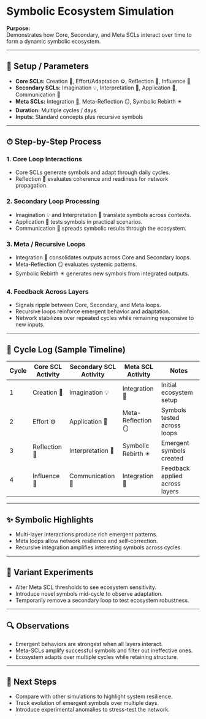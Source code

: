 # Symbolic Ecosystem Simulation

**Purpose:**  
Demonstrates how Core, Secondary, and Meta SCLs interact over time to form a dynamic symbolic ecosystem.

---

## 🔧 Setup / Parameters
- **Core SCLs:** Creation 🌱, Effort/Adaptation ⚙️, Reflection 💭, Influence 🌊  
- **Secondary SCLs:** Imagination 💡, Interpretation 🧩, Application 🔧, Communication 📡  
- **Meta SCLs:** Integration 🔄, Meta-Reflection 🪞, Symbolic Rebirth ✴️  
- **Duration:** Multiple cycles / days  
- **Inputs:** Standard concepts plus recursive symbols

---

## ⏱ Step-by-Step Process

### 1. Core Loop Interactions
- Core SCLs generate symbols and adapt through daily cycles.  
- Reflection 💭 evaluates coherence and readiness for network propagation.  

### 2. Secondary Loop Processing
- Imagination 💡 and Interpretation 🧩 translate symbols across contexts.  
- Application 🔧 tests symbols in practical scenarios.  
- Communication 📡 spreads symbolic results through the ecosystem.  

### 3. Meta / Recursive Loops
- Integration 🔄 consolidates outputs across Core and Secondary loops.  
- Meta-Reflection 🪞 evaluates systemic patterns.  
- Symbolic Rebirth ✴️ generates new symbols from integrated outputs.  

### 4. Feedback Across Layers
- Signals ripple between Core, Secondary, and Meta loops.  
- Recursive loops reinforce emergent behavior and adaptation.  
- Network stabilizes over repeated cycles while remaining responsive to new inputs.

---

## 📝 Cycle Log (Sample Timeline)
| Cycle | Core SCL Activity | Secondary SCL Activity | Meta SCL Activity | Notes |
|-------|-----------------|----------------------|-----------------|-------|
| 1 | Creation 🌱 | Imagination 💡 | Integration 🔄 | Initial ecosystem setup |
| 2 | Effort ⚙️ | Application 🔧 | Meta-Reflection 🪞 | Symbols tested across loops |
| 3 | Reflection 💭 | Interpretation 🧩 | Symbolic Rebirth ✴️ | Emergent symbols created |
| 4 | Influence 🌊 | Communication 📡 | Integration 🔄 | Feedback applied across layers |

---

## ✨ Symbolic Highlights
- Multi-layer interactions produce rich emergent patterns.  
- Meta loops allow network resilience and self-correction.  
- Recursive integration amplifies interesting symbols across cycles.

---

## 🔄 Variant Experiments
- Alter Meta SCL thresholds to see ecosystem sensitivity.  
- Introduce novel symbols mid-cycle to observe adaptation.  
- Temporarily remove a secondary loop to test ecosystem robustness.

---

## 🔍 Observations
- Emergent behaviors are strongest when all layers interact.  
- Meta-SCLs amplify successful symbols and filter out ineffective ones.  
- Ecosystem adapts over multiple cycles while retaining structure.

---

## 🚀 Next Steps
- Compare with other simulations to highlight system resilience.  
- Track evolution of emergent symbols over multiple days.  
- Introduce experimental anomalies to stress-test the network.
